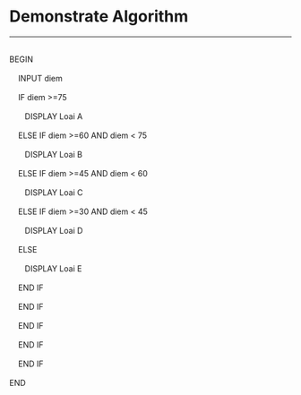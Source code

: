 <h1>Demonstrate Algorithm </h1>
<hr>
<br>BEGIN</br> 
    <br>&nbsp;&nbsp;&nbsp;&nbsp;INPUT diem</br>
    <br>&nbsp;&nbsp;&nbsp;&nbsp;IF diem >=75</br>
    <br>&nbsp;&nbsp;&nbsp;&nbsp;&nbsp;&nbsp;&nbsp;DISPLAY Loai A </br>
    <br>&nbsp;&nbsp;&nbsp;&nbsp;ELSE IF diem >=60 AND diem < 75 </br>
    <br>&nbsp;&nbsp;&nbsp;&nbsp;&nbsp;&nbsp;&nbsp;DISPLAY Loai B </br>
    <br>&nbsp;&nbsp;&nbsp;&nbsp;ELSE IF diem >=45 AND diem < 60 </br>
    <br>&nbsp;&nbsp;&nbsp;&nbsp;&nbsp;&nbsp;&nbsp;DISPLAY Loai C </br>
    <br>&nbsp;&nbsp;&nbsp;&nbsp;ELSE IF diem >=30 AND diem < 45 </br>
    <br>&nbsp;&nbsp;&nbsp;&nbsp;&nbsp;&nbsp;&nbsp;DISPLAY Loai D </br>
    <br>&nbsp;&nbsp;&nbsp;&nbsp;ELSE</br>
    <br>&nbsp;&nbsp;&nbsp;&nbsp;&nbsp;&nbsp;&nbsp;DISPLAY Loai E </br>
    <br>&nbsp;&nbsp;&nbsp;&nbsp;END IF</br>
    <br>&nbsp;&nbsp;&nbsp;&nbsp;END IF</br>     
    <br>&nbsp;&nbsp;&nbsp;&nbsp;END IF</br>
    <br>&nbsp;&nbsp;&nbsp;&nbsp;END IF</br>
    <br>&nbsp;&nbsp;&nbsp;&nbsp;END IF</br>
<br>END</br>  
